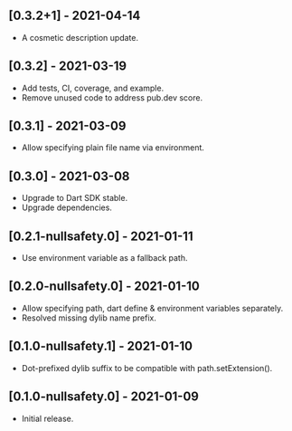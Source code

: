 ## [0.3.2+1] - 2021-04-14

* A cosmetic description update.

## [0.3.2] - 2021-03-19

* Add tests, CI, coverage, and example.
* Remove unused code to address pub.dev score.

## [0.3.1] - 2021-03-09

* Allow specifying plain file name via environment.

## [0.3.0] - 2021-03-08

* Upgrade to Dart SDK stable.
* Upgrade dependencies.

## [0.2.1-nullsafety.0] - 2021-01-11

* Use environment variable as a fallback path.

## [0.2.0-nullsafety.0] - 2021-01-10

* Allow specifying path, dart define & environment variables separately.
* Resolved missing dylib name prefix.

## [0.1.0-nullsafety.1] - 2021-01-10

* Dot-prefixed dylib suffix to be compatible with path.setExtension().

## [0.1.0-nullsafety.0] - 2021-01-09

* Initial release.
